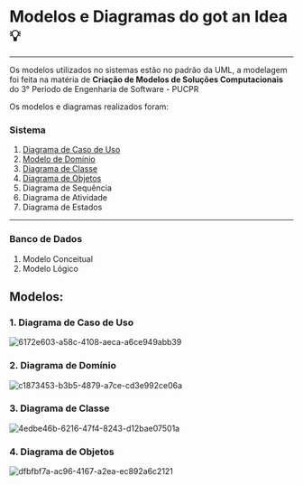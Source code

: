 # Modelos e Diagramas do got an Idea💡
---
Os modelos utilizados no sistemas estão no padrão da UML, a modelagem foi feita na matéria de **Criação de Modelos de Soluções Computacionais** do 3° Periodo de Engenharia de Software - PUCPR

Os modelos e diagramas realizados foram: 
### Sistema 
1. [Diagrama de Caso de Uso](#1-diagrama-de-caso-de-uso)
2. [Modelo de Domínio](diagrama-de-dominio)
3. [Diagrama de Classe](diagrama-de-classe)
4. [Diagrama de Objetos](diagrama-de-objetos)
5. Diagrama de Sequência
6. Diagrama de Atividade
7. Diagrama de Estados
---
### Banco de Dados
1. Modelo Conceitual
2. Modelo Lógico
## Modelos:
### <a name="diagrama-de-casos-de-uso">1. Diagrama de Caso de Uso</a>
![6172e603-a58c-4108-aeca-a6ce949abb39](https://github.com/diogobonet/Got-an-Idea/assets/96633512/96de4616-8981-44cf-bf74-39078c71b5b1)
### <a name="diagrama-de-dominio">2. Diagrama de Domínio</a>
![c1873453-b3b5-4879-a7ce-cd3e992ce06a](https://github.com/diogobonet/Got-an-Idea/assets/96633512/0e8b9dd8-dabd-4974-8286-6821274eee73)
### <a name="diagrama-de-classe">3. Diagrama de Classe</a>
![4edbe46b-6216-47f4-8243-d12bae07501a](https://github.com/diogobonet/Got-an-Idea/assets/96633512/a56e4bd0-20ca-46b7-9145-9d3aa0fd4470)
### <a name="diagrama-de-objetos">4. Diagrama de Objetos</a>
![dfbfbf7a-ac96-4167-a2ea-ec892a6c2121](https://github.com/diogobonet/Got-an-Idea/assets/96633512/0a70f1fc-f344-4c6b-8405-8c9335519a4c)

